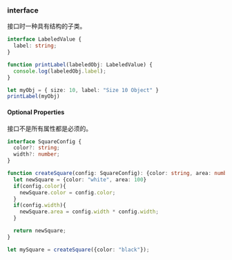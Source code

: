 ### interface
接口时一种具有结构的子类。
```typescript
interface LabeledValue {
  label: string;
}

function printLabel(labeledObj: LabeledValue) {
  console.log(labeledObj.label);
}

let myObj = { size: 10, label: "Size 10 Object" }
printLabel(myObj)
```
#### Optional Properties
接口不是所有属性都是必须的。
```typescript
interface SquareConfig {
  color?: string;
  width?: number;
}

function createSquare(config: SquareConfig): {color: string, area: number} {
  let newSquare = {color: "white", area: 100}
  if(config.color){
    newSquare.color = config.color;
  }
  if(config.width){
    newSquare.area = config.width * config.width;
  }

  return newSquare;
}

let mySquare = createSquare({color: "black"});
```
#
#
#
#
#